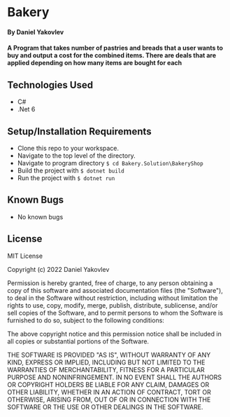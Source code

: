 # Bakery

#### By Daniel Yakovlev

#### A Program that takes number of pastries and breads that a user wants to buy and output a cost for the combined items. There are deals that are applied depending on how many items are bought for each

## Technologies Used

* C#
* .Net 6


## Setup/Installation Requirements

* Clone this repo to your workspace.
* Navigate to the top level of the directory.
* Navigate to program directory ``` $ cd Bakery.Solution\BakeryShop ```
* Build the project with ``` $ dotnet build ```
* Run the project with ``` $ dotnet run ```

## Known Bugs

* No known bugs

## License
<!-- [Choose License](https://choosealicense.com/) -->

MIT License

Copyright (c) 2022 Daniel Yakovlev

Permission is hereby granted, free of charge, to any person obtaining a copy of this software and associated documentation files (the "Software"), to deal in the Software without restriction, including without limitation the rights to use, copy, modify, merge, publish, distribute, sublicense, and/or sell copies of the Software, and to permit persons to whom the Software is furnished to do so, subject to the following conditions:

The above copyright notice and this permission notice shall be included in all copies or substantial portions of the Software.

THE SOFTWARE IS PROVIDED "AS IS", WITHOUT WARRANTY OF ANY KIND, EXPRESS OR IMPLIED, INCLUDING BUT NOT LIMITED TO THE WARRANTIES OF MERCHANTABILITY, FITNESS FOR A PARTICULAR PURPOSE AND NONINFRINGEMENT. IN NO EVENT SHALL THE AUTHORS OR COPYRIGHT HOLDERS BE LIABLE FOR ANY CLAIM, DAMAGES OR OTHER LIABILITY, WHETHER IN AN ACTION OF CONTRACT, TORT OR OTHERWISE, ARISING FROM, OUT OF OR IN CONNECTION WITH THE SOFTWARE OR THE USE OR OTHER DEALINGS IN THE SOFTWARE.
